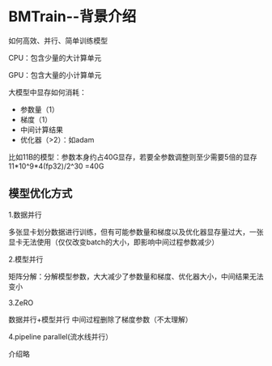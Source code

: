 # BMTrain--背景介绍

如何高效、并行、简单训练模型

CPU：包含少量的大计算单元

GPU：包含大量的小计算单元

大模型中显存如何消耗：

<ul>
<li>参数量（1）</li>
<li>梯度（1）</li>
<li>中间计算结果</li>
<li>优化器（>2）：如adam</li>
</ul>

比如11B的模型：参数本身约占40G显存，若要全参数调整则至少需要5倍的显存
11\*10^9\*4(fp32)/2^30 =40G 

## 模型优化方式
1.数据并行

多张显卡划分数据进行训练，但有可能参数量和梯度以及优化器显存量过大，一张显卡无法使用（仅仅改变batch的大小，即影响中间过程参数减少）

2.模型并行  

矩阵分解：分解模型参数，大大减少了参数量和梯度、优化器大小，中间结果无法变小

3.ZeRO

数据并行+模型并行 中间过程删除了梯度参数（不太理解）

4.pipeline parallel(流水线并行）

介绍略
